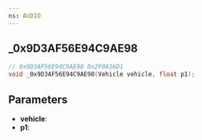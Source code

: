 ```yaml
---
ns: AUDIO
---
```

## _0x9D3AF56E94C9AE98

```c
// 0x9D3AF56E94C9AE98 0x2F0A16D1
void _0x9D3AF56E94C9AE98(Vehicle vehicle, float p1);
```


## Parameters
* **vehicle**:
* **p1**: 

